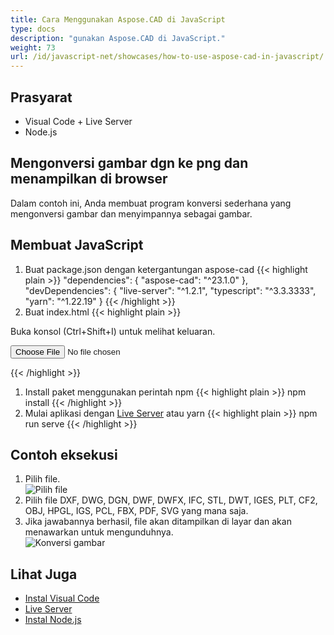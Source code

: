 ```yaml
---
title: Cara Menggunakan Aspose.CAD di JavaScript
type: docs
description: "gunakan Aspose.CAD di JavaScript."
weight: 73
url: /id/javascript-net/showcases/how-to-use-aspose-cad-in-javascript/
---
```


## Prasyarat
- Visual Code + Live Server
- Node.js

## Mengonversi gambar dgn ke png dan menampilkan di browser

Dalam contoh ini, Anda membuat program konversi sederhana yang mengonversi gambar dan menyimpannya sebagai gambar.

## Membuat JavaScript

1. Buat package.json dengan ketergantungan aspose-cad
{{< highlight plain >}}
"dependencies": {
    "aspose-cad": "^23.1.0"
  },
 "devDependencies": {
    "live-server": "^1.2.1",
    "typescript": "^3.3.3333",
    "yarn": "^1.22.19"
  }
{{< /highlight >}}
1. Buat index.html
{{< highlight plain >}}
<!DOCTYPE html>
Buka konsol (Ctrl+Shift+I) untuk melihat keluaran.

<script src="./node_modules/aspose-cad/dotnet.js"></script>
<script type="module" src="./node_modules/aspose-cad/es2015/index-js.js"></script>

<body>
	<input id="file" type="file">
	<img id="image" />
</body>

<script>
window.onload = async function () {
	document.querySelector('input').addEventListener('change', function() {
      var reader = new FileReader();
      reader.onload = function() {
      
          var arrayBuffer = this.result;
          var array = new Uint8Array(arrayBuffer);
          
		  //GET_FILE_FORMAT
		  fileFormat = Aspose.CAD.Image.getFileFormat(array);
          console.log(fileFormat);
		  
		  // LOAD
		  file = Aspose.CAD.Image.load(array);
          console.log(file);
		  
		  // SAVE
		  exportedFilePromise = Aspose.CAD.Image.save(array, new Aspose.CAD.PngOptions());
		  exportedFilePromise.then(exportedFile => {
			console.log(exportedFile);
			
			var urlCreator = window.URL || window.webkitURL;
			var blob = new Blob([exportedFile], { type: 'application/octet-stream' });
            var imageUrl = urlCreator.createObjectURL(blob);
            document.querySelector("#image").src = imageUrl;
		  });
      }
	  
      reader.readAsArrayBuffer(this.files[0]);
    }, 
	false);
};
</script>
{{< /highlight >}}

1. Install paket menggunakan perintah npm
{{< highlight plain >}}
npm install
{{< /highlight >}}
1. Mulai aplikasi dengan [Live Server](https://marketplace.visualstudio.com/items?itemName=ritwickdey.LiveServer/) atau yarn
{{< highlight plain >}}
npm run serve
{{< /highlight >}}

## Contoh eksekusi

1. Pilih file.<br>
![Pilih file](/cad/_assets/javascript-net/javascript-net/choose-file.png)<br>
1. Pilih file DXF, DWG, DGN, DWF, DWFX, IFC, STL, DWT, IGES, PLT, CF2, OBJ, HPGL, IGS, PCL, FBX, PDF, SVG yang mana saja.
1. Jika jawabannya berhasil, file akan ditampilkan di layar dan akan menawarkan untuk mengunduhnya.<br>
![Konversi gambar](/cad/_assets/javascript-net/javascript-net/convert-image.png)<br>
## Lihat Juga

- [Instal Visual Code](https://code.visualstudio.com/)
- [Live Server](https://marketplace.visualstudio.com/items?itemName=ritwickdey.LiveServer/)
- [Instal Node.js](https://nodejs.org/en/)
